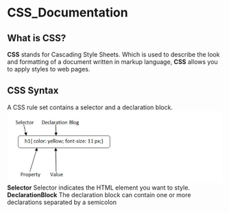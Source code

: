 # CSS_Documentation
## What is CSS?
**CSS** stands for Cascading Style Sheets. Which is used to describe the look and formatting of a document written in markup language, **CSS** allows you to apply styles to web pages.
## CSS Syntax
A CSS rule set contains a selector and a declaration block.
<img src="images/syntax.JPG" alt="synatx"/>
**Selector** Selector indicates the HTML element you want to style.
**DeclarationBlock** The declaration block can contain one or more declarations separated by a semicolon
